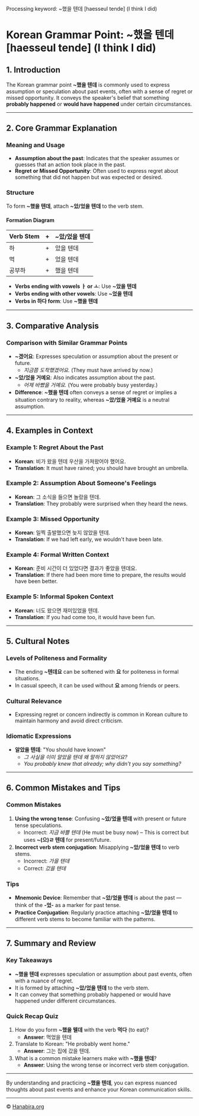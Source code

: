 Processing keyword: ~했을 텐데 [haesseul tende] (I think I did)
# Korean Grammar Point: ~했을 텐데 [haesseul tende] (I think I did)

## 1. Introduction
The Korean grammar point **~했을 텐데** is commonly used to express assumption or speculation about past events, often with a sense of regret or missed opportunity. It conveys the speaker's belief that something **probably happened** or **would have happened** under certain circumstances.

---
## 2. Core Grammar Explanation
### Meaning and Usage
- **Assumption about the past**: Indicates that the speaker assumes or guesses that an action took place in the past.
- **Regret or Missed Opportunity**: Often used to express regret about something that did not happen but was expected or desired.
### Structure
To form **~했을 텐데**, attach **~았/었을 텐데** to the verb stem.
#### Formation Diagram
| Verb Stem | + | ~았/었을 텐데 |
|-----------|---|--------------|
| 하        | + | 았을 텐데    |
| 먹        | + | 었을 텐데    |
| 공부하    | + | 했을 텐데    |
- **Verbs ending with vowels ㅏ or ㅗ**: Use **~았을 텐데**
- **Verbs ending with other vowels**: Use **~었을 텐데**
- **Verbs in 하다 form**: Use **~했을 텐데**
---
## 3. Comparative Analysis
### Comparison with Similar Grammar Points
- **~겠어요**: Expresses speculation or assumption about the present or future.
  - *지금쯤 도착했겠어요.* (They must have arrived by now.)
- **~았/었을 거예요**: Also indicates assumption about the past.
  - *어제 바빴을 거예요.* (You were probably busy yesterday.)
- **Difference**: **~했을 텐데** often conveys a sense of regret or implies a situation contrary to reality, whereas **~았/었을 거예요** is a neutral assumption.
---
## 4. Examples in Context
### Example 1: Regret About the Past
- **Korean**: 비가 왔을 텐데 우산을 가져왔어야 했어요.
- **Translation**: It must have rained; you should have brought an umbrella.
### Example 2: Assumption About Someone's Feelings
- **Korean**: 그 소식을 들으면 놀랐을 텐데.
- **Translation**: They probably were surprised when they heard the news.
### Example 3: Missed Opportunity
- **Korean**: 일찍 출발했으면 늦지 않았을 텐데.
- **Translation**: If we had left early, we wouldn't have been late.
### Example 4: Formal Written Context
- **Korean**: 준비 시간이 더 있었다면 결과가 좋았을 텐데요.
- **Translation**: If there had been more time to prepare, the results would have been better.
### Example 5: Informal Spoken Context
- **Korean**: 너도 왔으면 재미있었을 텐데.
- **Translation**: If you had come too, it would have been fun.
---
## 5. Cultural Notes
### Levels of Politeness and Formality
- The ending **~텐데요** can be softened with **요** for politeness in formal situations.
- In casual speech, it can be used without **요** among friends or peers.
### Cultural Relevance
- Expressing regret or concern indirectly is common in Korean culture to maintain harmony and avoid direct criticism.
### Idiomatic Expressions
- **알았을 텐데**: "You should have known"
  - *그 사실을 이미 알았을 텐데 왜 말하지 않았어요?*
  - *You probably knew that already; why didn't you say something?*
---
## 6. Common Mistakes and Tips
### Common Mistakes
1. **Using the wrong tense**: Confusing **~았/었을 텐데** with present or future tense speculations.
   - Incorrect: *지금 바쁠 텐데* (He must be busy now) – This is correct but uses **~(으)ㄹ 텐데** for present/future.
2. **Incorrect verb stem conjugation**: Misapplying **~았/었을 텐데** to verb stems.
   - Incorrect: *가을 텐데*
   - Correct: *갔을 텐데*
### Tips
- **Mnemonic Device**: Remember that **~았/었을 텐데** is about the past — think of the **-었-** as a marker for past tense.
- **Practice Conjugation**: Regularly practice attaching **~았/었을 텐데** to different verb stems to become familiar with the patterns.
---
## 7. Summary and Review
### Key Takeaways
- **~했을 텐데** expresses speculation or assumption about past events, often with a nuance of regret.
- It is formed by attaching **~았/었을 텐데** to the verb stem.
- It can convey that something probably happened or would have happened under different circumstances.
### Quick Recap Quiz
1. How do you form **~했을 텔데** with the verb **먹다** (to eat)?
   - **Answer**: 먹었을 텐데
2. Translate to Korean: "He probably went home."
   - **Answer**: 그는 집에 갔을 텐데.
3. What is a common mistake learners make with **~했을 텐데**?
   - **Answer**: Using the wrong tense or incorrect verb stem conjugation.
---
By understanding and practicing **~했을 텐데**, you can express nuanced thoughts about past events and enhance your Korean communication skills.

---
© [Hanabira.org](https://hanabira.org)
